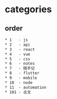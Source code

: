 # categories

## order

```html
* 1   - js
* 2   - api
* 3   - react
* 4   - vue
* 5   - css
* 6   - notes
* 7   - 随手记
* 8   - flutter
* 9   - mobile
* 10  - node
* 11  - automation
* 101 - 古文
```
